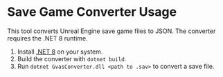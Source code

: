 # Save Game Converter Usage

This tool converts Unreal Engine save game files to JSON. The converter requires the .NET 8 runtime.

1. Install [.NET 8](https://dotnet.microsoft.com/download) on your system.
2. Build the converter with `dotnet build`.
3. Run `dotnet GvasConverter.dll <path to .sav>` to convert a save file.

